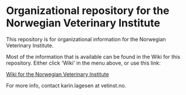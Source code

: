 # Organizational repository for the Norwegian Veterinary Institute

This repository is for organizational information for the Norwegian Veterinary 
Institute.

Most of the information that is available can be found in the Wiki for this
repository. Either click 'Wiki' in the menu above, or use this link:

[Wiki for the Norwegian Veterinary Institute](https://github.com/NorwegianVeterinaryInstitute/organizational/wiki)

For more info, contact karin.lagesen at vetinst.no. 
